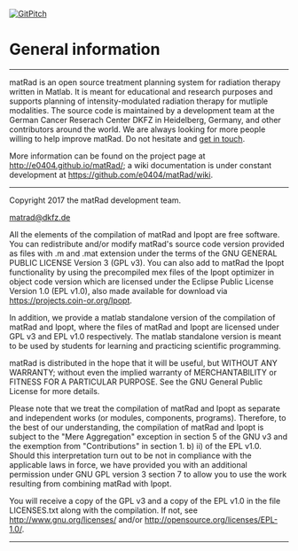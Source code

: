 [![GitPitch](https://gitpitch.com/assets/badge.svg)](https://gitpitch.com/e0404/matRad/master) 

# General information

---

matRad is an open source treatment planning system for radiation therapy written in Matlab. It is meant for educational and research purposes and supports planning of intensity-modulated radiation therapy for mutliple modalities. The source code is maintained by a development team at the German Cancer Reserach Center DKFZ in Heidelberg, Germany, and other contributors around the world. We are always looking for more people willing to help improve matRad. Do not hesitate and [get in touch](mailto:matrad@dkfz.de).

More information can be found on the project page  at <http://e0404.github.io/matRad/>; a wiki documentation is under constant development at <https://github.com/e0404/matRad/wiki>.

---

Copyright 2017 the matRad development team. 

matrad@dkfz.de

All the elements of the compilation of matRad and Ipopt are free software. You can redistribute and/or modify matRad's source code version provided as files with .m and .mat extension under the terms of the GNU GENERAL PUBLIC LICENSE Version 3 (GPL v3). You can also add to matRad the Ipopt functionality by using the precompiled mex files of the Ipopt optimizer in object code version which are licensed under the Eclipse Public License Version 1.0 (EPL v1.0), also made available for download via https://projects.coin-or.org/Ipopt.

In addition, we provide a matlab standalone version of the compilation of matRad and Ipopt, where the files of matRad and Ipopt are licensed under GPL v3 and EPL v1.0 respectively. The matlab standalone version is meant to be used by students for learning and practicing scientific programming.

matRad is distributed in the hope that it will be useful, but WITHOUT ANY WARRANTY; without even the implied warranty of MERCHANTABILITY or FITNESS FOR A PARTICULAR PURPOSE. See the GNU General Public License for more details.

Please note that we treat the compilation of matRad and Ipopt as separate and independent works (or modules, components, programs). Therefore, to the best of our understanding, the compilation of matRad and Ipopt is subject to the "Mere Aggregation" exception in section 5 of the GNU v3 and the exemption from "Contributions" in section 1. b) ii) of the EPL v1.0. Should this interpretation turn out to be not in compliance with the applicable laws in force, we have provided you with an additional permission under GNU GPL version 3 section 7 to allow you to use the work resulting from combining matRad with Ipopt.

You will receive a copy of the GPL v3  and a copy of the EPL v1.0 in the file LICENSES.txt along with the compilation. If not, see http://www.gnu.org/licenses/ and/or http://opensource.org/licenses/EPL-1.0/.

---